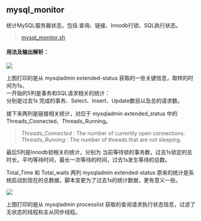 
## mysql_monitor
统计MySQL服务器状态，包括 查询、链接、Innodb行锁、SQL执行状态。

> [mysql_monitor.sh]()

#### 用法及输出解析：

![](https://github.com/SunnnyChan/shell-utilities/blob/master/monitor/mysql_monitor/mysql_monitor_1.png)

上图打印的是从 mysqladmin extended-status 获取的一些关键信息，取样的时间为1s。  
一开始的5列是事务和SQL请求相关的统计：  
分别是过去1s 完成的事务、Select、Insert、Update数目以及总的请求数。

接下来两列是链接相关统计，对应于 mysqladmin extended_status 中的 Threads_Connected、Threads_Running。

 > *Threads_Connected* : The number of currently open connections.  
 > *Threads_Running* : The number of threads that are not sleeping.

最后5列是Innodb锁相关的统计，分别为 当前等待锁的事务数，过去1s锁定的总时长，平均等待时间，最长一次等待的时间，过去1s发生等待的总数。  

Total_Time 和 Total_waits 两列 mysqladmin extended-status  原来的统计是系统启动到现在的总数据，脚本变更为了过去1s的统计数据，更有意义一些。  

![](https://github.com/SunnnyChan/shell-utilities/blob/master/monitor/mysql_monitor/mysql_monitor_2.png)

上图打印的是从 mysqladmin processlist 获取的查询请求执行状态信息，过滤了无状态的线程和主从同步线程。

